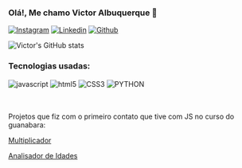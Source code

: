 
### Olá!, Me chamo Victor Albuquerque 🤙


[![Instagram](https://img.shields.io/badge/Instagram-E4405F?style=for-the-badge&logo=instagram&logoColor=white)](https://www.instagram.com/albqvxc/)
[![Linkedin](https://img.shields.io/badge/LinkedIn-0077B5?style=for-the-badge&logo=linkedin&logoColor=white)](https://www.linkedin.com/in/albqvictor/)
[![Github](https://img.shields.io/badge/GitHub-100000?style=for-the-badge&logo=github&logoColor=white)](https://github.com/albqvictor1508)


![Victor's GitHub stats](https://github-readme-stats.vercel.app/api?username=albqvictor1508&show_icons=true&theme=radical)

### Tecnologias usadas:

<div style="display">
<img align="center" alt="javascript" src="https://img.shields.io/badge/JavaScript-F7DF1E?style=for-the-badge&logo=javascript&logoColor=black"/>

<img align="center" alt="html5" src="https://img.shields.io/badge/HTML5-E34F26?style=for-the-badge&logo=html5&logoColor=white"/>

<img align="center" alt="CSS3" src="https://img.shields.io/badge/CSS3-1572B6?style=for-the-badge&logo=css3&logoColor=white"/>

<img align="center" alt="PYTHON" src="	https://img.shields.io/badge/Python-3776AB?style=for-the-badge&logo=python&logoColor=white"/>
</div>
 <br/>
 <br/>
 
Projetos que fiz com o primeiro contato que tive com JS no curso do guanabara:
<br>

[Multiplicador](https://albqvictor1508.github.io/guanabara-js/moduloC/)

[Analisador de Idades](https://albqvictor1508.github.io/guanabara-js/moduloD/idades.html)



